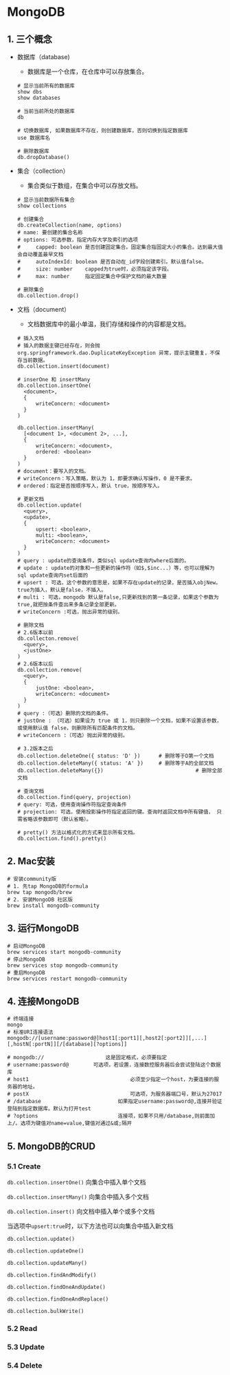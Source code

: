# MongoDB

## 1. 三个概念

* 数据库（database)

  * 数据库是一个仓库，在仓库中可以存放集合。

  ````shell
  # 显示当前所有的数据库
  show dbs
  show databases
  
  # 当前当前所处的数据库
  db
  
  # 切换数据库, 如果数据库不存在，则创建数据库，否则切换到指定数据库
  use 数据库名
  
  # 删除数据库
  db.dropDatabase()
  ````

* 集合（collection）

  * 集合类似于数组，在集合中可以存放文档。

  ```shell
  # 显示当前数据所有集合
  show collections
  
  # 创建集合
  db.createCollection(name, options)
  # name: 要创建的集合名称
  # options: 可选参数，指定内存大学及索引的选项
  #		capped:	boolean	是否创建固定集合。固定集合指固定大小的集合。达到最大值会自动覆盖最早文档
  #		autoIndexId: boolean 是否自动在_id字段创建索引。默认值false。
  #		size: number	capped为true时，必须指定该字段。
  #		max: number		指定固定集合中保护文档的最大数量
  
  # 删除集合
  db.collection.drop()
  ```

* 文档（document）

  * 文档数据库中的最小单温，我们存储和操作的内容都是文档。

  ````shell
  # 插入文档
  # 插入的数据主键已经存在，则会抛 org.springframework.dao.DuplicateKeyException 异常，提示主键重复，不保存当前数据。
  db.collection.insert(document)
  
  # inserOne 和 insertMany
  db.collection.insertOne(
  	<document>,
  	{
  		writeConcern: <document>
  	}
  )
  
  db.collection.insertMany(
  	[<document 1>, <document 2>, ...],
  	{
  		writeConcern: <document>,
  		ordered: <boolean>
  	}
  )
  # document：要写入的文档。
  # writeConcern：写入策略，默认为 1，即要求确认写操作，0 是不要求。
  # ordered：指定是否按顺序写入，默认 true，按顺序写入。
  
  # 更新文档
  db.collection.update(
  	<query>,
  	<update>,
  	{
  		upsert: <boolean>,
  		multi: <boolean>,
  		writeConcern: <document>
  	}
  )
  # query : update的查询条件，类似sql update查询内where后面的。
  # update : update的对象和一些更新的操作符（如$,$inc...）等，也可以理解为sql update查询内set后面的
  # upsert : 可选，这个参数的意思是，如果不存在update的记录，是否插入objNew。 true为插入，默认是false，不插入。
  # multi : 可选，mongodb 默认是false,只更新找到的第一条记录，如果这个参数为true,就把按条件查出来多条记录全部更新。
  # writeConcern :可选，抛出异常的级别。
  
  # 删除文档
  # 2.6版本以前
  db.collecton.remove(
  	<query>,
  	<justOne>
  )
  # 2.6版本以后
  db.collection.remove(
  	<query>,
  	{
  		justOne: <boolean>,
  		writeConcern: <document>
  	}
  )
  # query :（可选）删除的文档的条件。
  # justOne : （可选）如果设为 true 或 1，则只删除一个文档，如果不设置该参数，或使用默认值 false，则删除所有匹配条件的文档。
  # writeConcern :（可选）抛出异常的级别。
  
  # 3.2版本之后
  db.collection.deleteOne({ status: 'D' })		# 删除等于D第一个文档
  db.collection.deleteMany({ status: 'A' })		# 删除等于A的全部文档
  db.collection.deleteMany({})								# 删除全部文档
  
  # 查询文档
  db.collection.find(query, projection)
  # query: 可选，使用查询操作符指定查询条件
  # projection: 可选，使用投影操作符指定返回的键。查询时返回文档中所有键值， 只需省略该参数即可（默认省略）。
  
  # pretty() 方法以格式化的方式来显示所有文档。
  db.collection.find().pretty()
  ````

  

## 2. Mac安装

````shell
# 安装community版
# 1. 先tap MongoDB的formula
brew tap mongodb/brew
# 2. 安装MongoDB 社区版
brew install mongodb-community
````

## 3. 运行MongoDB

````shell
# 启动MongoDB
brew services start mongodb-community
# 停止MongoDB
brew services stop mongodb-community
# 重启MongoDB
brew services restart mongodb-community
````

## 4. 连接MongoDB

````shell
# 终端连接
mongo				
# 标准URI连接语法
mongodb://[username:password@]host1[:port1][,host2[:port2]][,...][,hostN[:portN]][/[database][?options]]

# mongodb://  					这是固定格式，必须要指定
# username:password@		可选项，若设置，连接数控服务器后会尝试登陆这个数据库
# host1 								必须至少指定一个host，为要连接的服务器的地址。
# postX 								可选项，为服务器端口号，默认为27017
# /database							如果指定username:password@,连接并验证登陆到指定数据库。默认为打开test
# ?options							连接项，如果不只用/database,则前面加上/。选项为键值对name=value,键值对通过&或;隔开
````

## 5. MongoDB的CRUD

### 5.1 Create

`db.collection.insertOne()`			 向集合中插入单个文档

`db.collection.insertMany()`			向集合中插入多个文档

`db.collection.insert()`					向文档中插入单个或多个文档

当选项中`upsert:true`时，以下方法也可以向集合中插入新文档

`db.collection.update()`					

`db.collection.updateOne()`

`db.collection.updateMany()`

`db.collection.findAndModify()`

`db.collection.findOneAndUpdate()`

`db.collection.findOneAndReplace()`

`db.collection.bulkWrite()`

### 5.2 Read



### 5.3 Update



### 5.4 Delete

